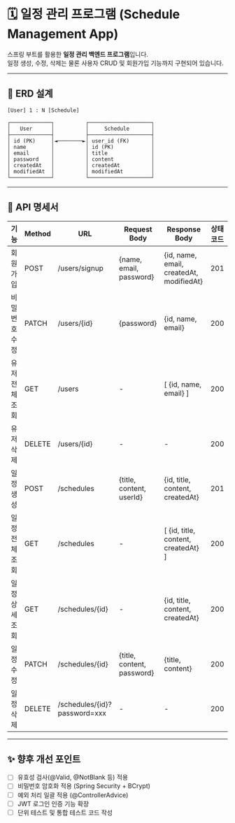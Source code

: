 # 🗓️ 일정 관리 프로그램 (Schedule Management App)

스프링 부트를 활용한 **일정 관리 백엔드 프로그램**입니다.  
일정 생성, 수정, 삭제는 물론 사용자 CRUD 및 회원가입 기능까지 구현되어 있습니다.

---

## 📌 ERD 설계

```
[User] 1 : N [Schedule]

┌─────────────┐          ┌────────────────────┐
│   User      │          │     Schedule       │
├─────────────┤          ├────────────────────┤
│ id (PK)     │◄────────►│ user_id (FK)       │
│ name        │          │ id (PK)            │
│ email       │          │ title              │
│ password    │          │ content            │
│ createdAt   │          │ createdAt          │
│ modifiedAt  │          │ modifiedAt         │
└─────────────┘          └────────────────────┘
```

---

## 🔐 API 명세서

| 기능 | Method | URL | Request Body | Response Body | 상태코드 |
|------|--------|-----|---------------|----------------|-----------|
| 회원가입 | POST | /users/signup | {name, email, password} | {id, name, email, createdAt, modifiedAt} | 201 |
| 비밀번호 수정 | PATCH | /users/{id} | {password} | {id, name, email} | 200 |
| 유저 전체 조회 | GET | /users | - | [ {id, name, email} ] | 200 |
| 유저 삭제 | DELETE | /users/{id} | - | - | 200 |
| 일정 생성 | POST | /schedules | {title, content, userId} | {id, title, content, createdAt} | 201 |
| 일정 전체 조회 | GET | /schedules | - | [ {id, title, content, createdAt} ] | 200 |
| 일정 상세 조회 | GET | /schedules/{id} | - | {id, title, content, createdAt} | 200 |
| 일정 수정 | PATCH | /schedules/{id} | {title, content, password} | {title, content} | 200 |
| 일정 삭제 | DELETE | /schedules/{id}?password=xxx | - | - | 200 |

---

## ✨ 향후 개선 포인트

- [ ] 유효성 검사(@Valid, @NotBlank 등) 적용
- [ ] 비밀번호 암호화 적용 (Spring Security + BCrypt)
- [ ] 예외 처리 일괄 적용 (@ControllerAdvice)
- [ ] JWT 로그인 인증 기능 확장
- [ ] 단위 테스트 및 통합 테스트 코드 작성
